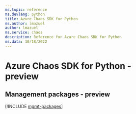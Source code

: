 ```yaml
---
ms.topic: reference
ms.devlang: python
title: Azure Chaos SDK for Python
ms.author: lmazuel
author: lmazuel
ms.service: chaos
description: Reference for Azure Chaos SDK for Python
ms.data: 10/18/2022
---
```

# Azure Chaos SDK for Python - preview

## Management packages - preview
[!INCLUDE [mgmt-packages](chaos-mgmt-index.md)]
